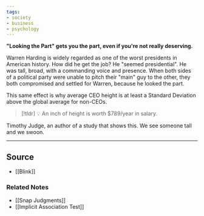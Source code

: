 ```yaml
---
tags:
- society
- business
- psychology
---
```

**"Looking the Part" gets you the part, even if you're not really deserving.**

Warren Harding is widely regarded as one of the worst presidents in American history. How did he get the job? He "seemed presidential". He was tall, broad, with a commanding voice and presence. When both sides of a political party were unable to pitch their "main" guy to the other, they both compromised and settled for Warren, because he looked the part.

This same effect is why average CEO height is at least a Standard Deviation above the global average for non-CEOs. 

> [!tldr] 💡 An inch of height is worth $789/year in salary.

Timothy Judge, an author of a study that shows this. We see someone tall and we swoon.

---

## Source
- [[Blink]]

### Related Notes
- [[Snap Judgments]] 
- [[Implicit Association Test]]